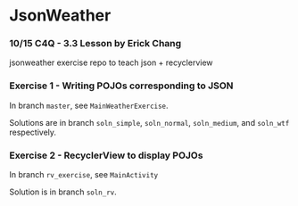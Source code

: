 # JsonWeather
### 10/15 C4Q - 3.3 Lesson by Erick Chang
jsonweather exercise repo to teach json + recyclerview

### Exercise 1 - Writing POJOs corresponding to JSON
In branch `master`, see `MainWeatherExercise`.

Solutions are in branch `soln_simple`, `soln_normal`, `soln_medium`, and `soln_wtf` respectively.

### Exercise 2 - RecyclerView to display POJOs
In branch `rv_exercise`, see `MainActivity`

Solution is in branch `soln_rv`.
